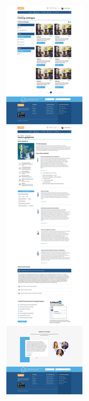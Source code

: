 ![Preview](https://raw.githubusercontent.com/emircanerkul/psd-to-html/master/e-learning/preview.jpg)

